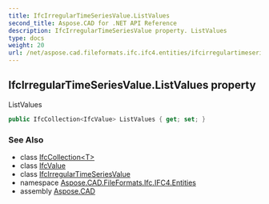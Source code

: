 ```yaml
---
title: IfcIrregularTimeSeriesValue.ListValues
second_title: Aspose.CAD for .NET API Reference
description: IfcIrregularTimeSeriesValue property. ListValues
type: docs
weight: 20
url: /net/aspose.cad.fileformats.ifc.ifc4.entities/ifcirregulartimeseriesvalue/listvalues/
---
```

## IfcIrregularTimeSeriesValue.ListValues property

ListValues

```csharp
public IfcCollection<IfcValue> ListValues { get; set; }
```

### See Also

* class [IfcCollection&lt;T&gt;](../../../aspose.cad.fileformats.ifc/ifccollection-1/)
* class [IfcValue](../../../aspose.cad.fileformats.ifc.ifc4.types/ifcvalue/)
* class [IfcIrregularTimeSeriesValue](../)
* namespace [Aspose.CAD.FileFormats.Ifc.IFC4.Entities](../../ifcirregulartimeseriesvalue/)
* assembly [Aspose.CAD](../../../)



